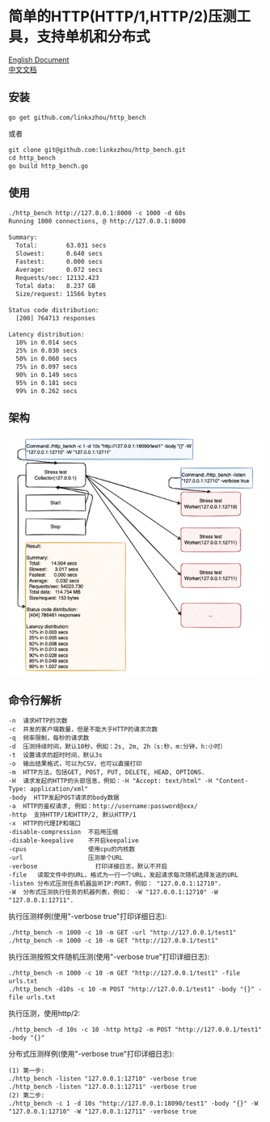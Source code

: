 # 简单的HTTP(HTTP/1,HTTP/2)压测工具，支持单机和分布式

[English Document](https://github.com/linkxzhou/http_bench/blob/master/README.md)  
[中文文档](https://github.com/linkxzhou/http_bench/blob/master/README_CN.md)  
  
## 安装

```
go get github.com/linkxzhou/http_bench
```
或者
```
git clone git@github.com:linkxzhou/http_bench.git
cd http_bench
go build http_bench.go
```

## 使用

```
./http_bench http://127.0.0.1:8000 -c 1000 -d 60s
Running 1000 connections, @ http://127.0.0.1:8000

Summary:
  Total:        63.031 secs
  Slowest:      0.640 secs
  Fastest:      0.000 secs
  Average:      0.072 secs
  Requests/sec: 12132.423
  Total data:   8.237 GB
  Size/request: 11566 bytes

Status code distribution:
  [200] 764713 responses

Latency distribution:
  10% in 0.014 secs
  25% in 0.030 secs
  50% in 0.060 secs
  75% in 0.097 secs
  90% in 0.149 secs
  95% in 0.181 secs
  99% in 0.262 secs
```

## 架构
![avatar](./arch.png)

## 命令行解析

```
-n  请求HTTP的次数
-c  并发的客户端数量，但是不能大于HTTP的请求次数
-q  频率限制，每秒的请求数
-d  压测持续时间，默认10秒，例如：2s, 2m, 2h（s:秒，m:分钟，h:小时）
-t  设置请求的超时时间，默认3s
-o  输出结果格式，可以为CSV，也可以直接打印
-m  HTTP方法，包括GET, POST, PUT, DELETE, HEAD, OPTIONS.
-H  请求发起的HTTP的头部信息，例如：-H "Accept: text/html" -H "Content-Type: application/xml"
-body  HTTP发起POST请求的body数据
-a  HTTP的鉴权请求, 例如：http://username:password@xxx/
-http  支持HTTP/1和HTTP/2, 默认HTTP/1
-x  HTTP的代理IP和端口
-disable-compression  不启用压缩
-disable-keepalive    不开启keepalive
-cpus                 使用cpu的内核数
-url                  压测单个URL
-verbose 	            打印详细日志，默认不开启
-file   读取文件中的URL，格式为一行一个URL，发起请求每次随机选择发送的URL
-listen 分布式压测任务机器监听IP:PORT，例如： "127.0.0.1:12710".
-W  分布式压测执行任务的机器列表，例如： -W "127.0.0.1:12710" -W "127.0.0.1:12711".
```

执行压测样例(使用"-verbose true"打印详细日志):
```
./http_bench -n 1000 -c 10 -m GET -url "http://127.0.0.1/test1"
./http_bench -n 1000 -c 10 -m GET "http://127.0.0.1/test1"
```

执行压测按照文件随机压测(使用"-verbose true"打印详细日志):
```
./http_bench -n 1000 -c 10 -m GET "http://127.0.0.1/test1" -file urls.txt
./http_bench -d10s -c 10 -m POST "http://127.0.0.1/test1" -body "{}" -file urls.txt
```

执行压测，使用http/2:
```
./http_bench -d 10s -c 10 -http http2 -m POST "http://127.0.0.1/test1" -body "{}"
```

分布式压测样例(使用"-verbose true"打印详细日志):
```
(1) 第一步:
./http_bench -listen "127.0.0.1:12710" -verbose true
./http_bench -listen "127.0.0.1:12711" -verbose true
(2) 第二步:
./http_bench -c 1 -d 10s "http://127.0.0.1:18090/test1" -body "{}" -W "127.0.0.1:12710" -W "127.0.0.1:12711" -verbose true
```